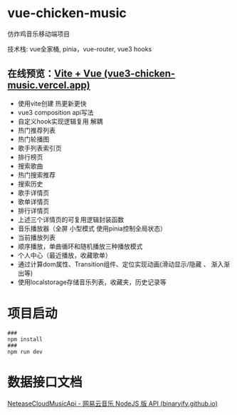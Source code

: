 # vue-chicken-music

仿炸鸡音乐移动端项目

技术栈: vue全家桶, pinia，vue-router, vue3 hooks 

## 在线预览：[Vite + Vue (vue3-chicken-music.vercel.app)](https://vue3-chicken-music.vercel.app/#/recommend)

- 使用vite创建 热更新更快
- vue3 composition api写法
- 自定义hook实现逻辑复用 解耦
- 热门推荐列表
- 热门轮播图
- 歌手列表索引页
- 排行榜页
- 搜索歌曲
- 热门搜索推荐
- 搜索历史
- 歌手详情页
- 歌单详情页
- 排行详情页
- 上述三个详情页的可复用逻辑封装函数
- 音乐播放器（全屏 小型模式 使用pinia控制全局状态）
- 当前播放列表
- 顺序播放，单曲循环和随机播放三种播放模式
- 个人中心（最近播放，收藏歌单）
- 通过计算dom属性、Transition组件、定位实现动画(滑动显示/隐藏 、 渐入渐出等)
- 使用localstorage存储音乐列表，收藏夹，历史记录等

# 项目启动

```
###
npm install
###
npm run dev
```

# 数据接口文档

[NeteaseCloudMusicApi - 网易云音乐 NodeJS 版 API (binaryify.github.io)](https://binaryify.github.io/NeteaseCloudMusicApi/#/?id=neteasecloudmusicapi)

